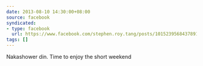 ```yaml
---
date: 2013-08-10 14:30:00+08:00
source: facebook
syndicated:
- type: facebook
  url: https://www.facebook.com/stephen.roy.tang/posts/10152395684378912
tags: []
---
```


Nakashower din. Time to enjoy the short weekend